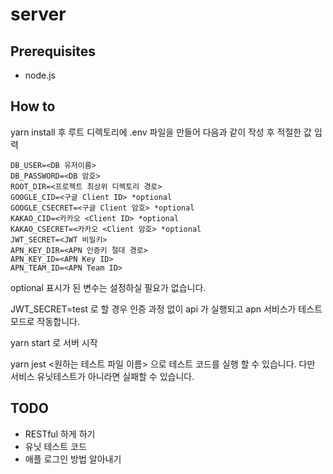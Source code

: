 # server

## Prerequisites
- node.js

## How to
yarn install 후 루트 디렉토리에 .env 파일을 만들어 다음과 같이 작성 후 적절한 값 입력

```
DB_USER=<DB 유저이름>
DB_PASSWORD=<DB 암호>
ROOT_DIR=<프로젝트 최상위 디렉토리 경로>
GOOGLE_CID=<구글 Client ID> *optional
GOOGLE_CSECRET=<구글 Client 암호> *optional
KAKAO_CID=<카카오 <Client ID> *optional
KAKAO_CSECRET=<카카오 <Client 암호> *optional
JWT_SECRET=<JWT 비밀키>
APN_KEY_DIR=<APN 인증키 절대 경로>
APN_KEY_ID=<APN Key ID>
APN_TEAM_ID=<APN Team ID>
```

optional 표시가 된 변수는 설정하실 필요가 없습니다.

JWT_SECRET=test 로 할 경우 인증 과정 없이 api 가 실행되고 apn 서비스가 테스트 모드로 작동합니다.

yarn start 로 서버 시작

yarn jest <원하는 테스트 파일 이름> 으로 테스트 코드를 실행 할 수 있습니다. 다만 서비스 유닛테스트가 아니라면 실패할 수 있습니다.

## TODO
- RESTful 하게 하기
- 유닛 테스트 코드
- 애플 로그인 방법 알아내기